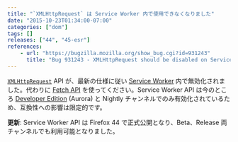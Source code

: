 ```yaml
---
title: "`XMLHttpRequest` は Service Worker 内で使用できなくなりました"
date: "2015-10-23T01:34:00-07:00"
categories: ["dom"]
tags: []
releases: ["44", "45-esr"]
references:
    - url: "https://bugzilla.mozilla.org/show_bug.cgi?id=931243"
      title: "Bug 931243 - XMLHttpRequest should be disabled on ServiceWorkers"
---
```

[`XMLHttpRequest`](https://developer.mozilla.org/docs/Web/API/XMLHttpRequest) API が、最新の仕様に従い [Service Worker](https://developer.mozilla.org/docs/Web/API/Service_Worker_API) 内で無効化されました。代わりに [Fetch API](https://developer.mozilla.org/docs/Web/API/Fetch_API) を使ってください。Service Worker API は今のところ [Developer Edition](https://www.mozilla.org/firefox/developer/) (Aurora) と Nightly チャンネルでのみ有効化されているため、互換性への影響は限定的です。

**更新**: Service Worker API は Firefox 44 で正式公開となり、Beta、Release 両チャンネルでも利用可能となりました。
